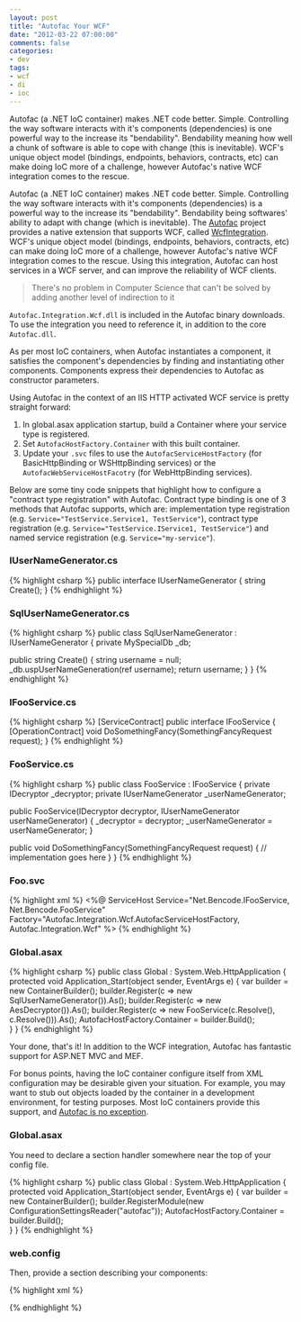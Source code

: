 ```yaml
---
layout: post
title: "Autofac Your WCF"
date: "2012-03-22 07:00:00"
comments: false
categories:
- dev
tags:
- wcf
- di
- ioc
---
```


Autofac (a .NET IoC container) makes .NET code better. Simple. Controlling the way software interacts with it's components (dependencies) is one powerful way to the increase its "bendability". Bendability meaning how well a chunk of software is able to cope with change (this is inevitable). WCF's unique object model (bindings, endpoints, behaviors, contracts, etc) can make doing IoC more of a challenge, however Autofac's native WCF integration comes to the rescue.

Autofac (a .NET IoC container) makes .NET code better. Simple. Controlling the way software interacts with it's components (dependencies) is a powerful way to the increase its "bendability". Bendability being softwares' ability to adapt with change (which is inevitable). The [Autofac](http://code.google.com/p/autofac/) project provides a native extension that supports WCF, called [WcfIntegration](http://code.google.com/p/autofac/wiki/WcfIntegration). WCF's unique object model (bindings, endpoints, behaviors, contracts, etc) can make doing IoC more of a challenge, however Autofac's native WCF integration comes to the rescue. Using this integration, Autofac can host services in a WCF server, and can improve the reliability of WCF clients.

> There's no problem in Computer Science that can't be solved by adding another level of indirection to it

`Autofac.Integration.Wcf.dll` is included in the Autofac binary downloads. To use the integration you need to reference it, in addition to the core `Autofac.dll`.

As per most IoC containers, when Autofac instantiates a component, it satisfies the component's dependencies by finding and instantiating other components. Components express their dependencies to Autofac as constructor parameters.

Using Autofac in the context of an IIS HTTP activated WCF service is pretty straight forward:

1.  In global.asax application startup, build a Container where your service type is registered.
2.  Set `AutofacHostFactory.Container` with this built container.
3.  Update your `.svc` files to use the `AutofacServiceHostFactory` (for BasicHttpBinding or WSHttpBinding services) or the `AutofacWebServiceHostFacotry` (for WebHttpBinding services).

Below are some tiny code snippets that highlight how to configure a "contract type registration" with Autofac. Contract type binding is one of 3 methods that Autofac supports, which are: implementation type registration (e.g. `Service="TestService.Service1, TestService"`), contract type registration (e.g. `Service="TestService.IService1, TestService"`) and named service registration (e.g. `Service="my-service"`).


### IUserNameGenerator.cs

{% highlight csharp %}
public interface IUserNameGenerator
{
  string Create();
}
{% endhighlight %}


### SqlUserNameGenerator.cs

{% highlight csharp %}
public class SqlUserNameGenerator : IUserNameGenerator
{
  private MySpecialDb _db;
  
  public string Create()
  {
    string username = null;
    _db.uspUserNameGeneration(ref username);
    return username;
  }
}
{% endhighlight %}


### IFooService.cs

{% highlight csharp %}
[ServiceContract]
public interface IFooService
{
  [OperationContract]
  void DoSomethingFancy(SomethingFancyRequest request);
}
{% endhighlight %}


### FooService.cs

{% highlight csharp %}
public class FooService : IFooService
{
  private IDecryptor _decryptor;
  private IUserNameGenerator _userNameGenerator;
  
  public FooService(IDecryptor decryptor, IUserNameGenerator userNameGenerator)
  {
    _decryptor = decryptor;
    _userNameGenerator = userNameGenerator;
  }
  
  public void DoSomethingFancy(SomethingFancyRequest request)
  {
    // implementation goes here
  }
}
{% endhighlight %}


### Foo.svc

{% highlight xml %}
<%@ ServiceHost
  Service="Net.Bencode.IFooService, Net.Bencode.FooService"  
  Factory="Autofac.Integration.Wcf.AutofacServiceHostFactory, Autofac.Integration.Wcf" %>
{% endhighlight %}


### Global.asax

{% highlight csharp %}
public class Global : System.Web.HttpApplication
{
  protected void Application_Start(object sender, EventArgs e)
  {
    var builder = new ContainerBuilder();
    builder.Register(c => new SqlUserNameGenerator()).As<IUserNameGenerator>();
    builder.Register(c => new AesDecryptor()).As<IDecryptor>();
    builder.Register(c => new FooService(c.Resolve<IUserNameGenerator>(), c.Resolve<IDecryptor>())).As<IFooService>();
    AutofacHostFactory.Container = builder.Build();    
  }
}
{% endhighlight %}

Your done, that's it! In addition to the WCF integration, Autofac has fantastic support for ASP.NET MVC and MEF.

For bonus points, having the IoC container configure itself from XML configuration may be desirable given your situation. For example, you may want to stub out objects loaded by the container in a development environment, for testing purposes. Most IoC containers provide this support, and [Autofac is no exception](http://code.google.com/p/autofac/wiki/XmlConfiguration).


### Global.asax

You need to declare a section handler somewhere near the top of your config file.

{% highlight csharp %}
public class Global : System.Web.HttpApplication
{
  protected void Application_Start(object sender, EventArgs e)
  {
    var builder = new ContainerBuilder();
    builder.RegisterModule(new ConfigurationSettingsReader("autofac"));
    AutofacHostFactory.Container = builder.Build();    
  }
}
{% endhighlight %}


### web.config

Then, provide a section describing your components:

{% highlight xml %}
<?xml version="1.0"?>
<configuration>
  <configSections>
    <section name="autofac" type="Autofac.Configuration.SectionHandler, Autofac.Configuration"/>
  </configSections>

  <autofac defaultAssembly="Cer.ClientPortal.Services.ActiveDirectory">
    <components>
      <component type="Net.Bencode.FooService, Net.Bencode.FooService"
                 service="Net.Bencode.IFooService" />
    </components>
  </autofac>
</configuration>
{% endhighlight %}
